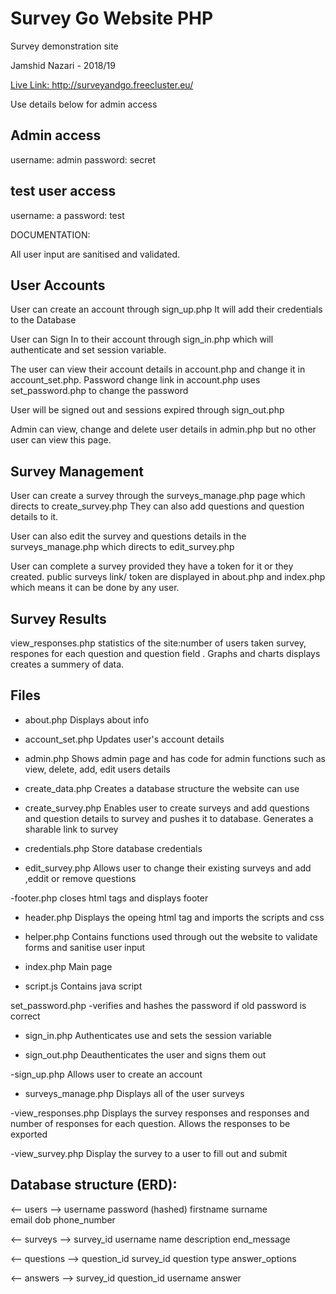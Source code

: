 # Survey Go Website PHP
 Survey demonstration site 
 
Jamshid Nazari - 2018/19

<a href="Surveyandgo.freecluster.eu">Live Link: http://surveyandgo.freecluster.eu/</a>

Use details below for admin access

Admin access
-------------- 
username: admin
password: secret

test user access
--------------
username: a
password: test

DOCUMENTATION:

All user input are sanitised and validated.

User Accounts
--------------
User can create an account through sign_up.php
It will add their credentials to the Database

User can Sign In to their account through sign_in.php
which will authenticate and set session variable.

The user can view their account details in account.php
and change it in account_set.php.
Password change link in account.php uses set_password.php to change the password

User will be signed out and sessions expired through sign_out.php

Admin can view, change and delete user details in admin.php but no other user can view this page.


Survey Management
--------------------
User can create a survey through the surveys_manage.php page which directs to create_survey.php
They can also add questions and question details to it.

User can also edit the survey and questions details in the surveys_manage.php which directs to edit_survey.php

User can complete a survey provided they have a token for it or they created.
public surveys link/ token are displayed in about.php and index.php which means it can be done by any user.


Survey Results
--------------------
view_responses.php statistics of the site:number of users taken survey, respones for each question and question field .
Graphs and charts displays creates a summery of data.


Files
-------------
- about.php
Displays about info

- account_set.php
Updates user's account details

- admin.php
Shows admin page and has code for admin functions such as view, delete, add, edit users details

- create_data.php
Creates a database structure the website can use

- create_survey.php
Enables user to create surveys and add questions and question details to survey and pushes it to database. Generates a sharable link to survey

- credentials.php
Store database credentials 

- edit_survey.php
Allows user to change their existing surveys and add ,eddit or remove questions

-footer.php
closes html tags and displays footer

- header.php
Displays the opeing html tag and imports the scripts and css

- helper.php
Contains functions used through out the website to validate forms and sanitise user input

- index.php
Main page 

- script.js
Contains java script

set_password.php
-verifies and hashes the password if old password is correct

- sign_in.php
Authenticates use and sets the session variable

- sign_out.php
Deauthenticates the user and signs them out

-sign_up.php
Allows user to create an account 

- surveys_manage.php
Displays all of the user surveys

-view_responses.php
Displays the survey responses and responses and number of responses for each question.
Allows the responses to be exported

-view_survey.php
Display the survey to a user to fill out and submit



Database structure (ERD):
---------------------

<-- users -->
username <PK>
password (hashed)
firstname 
surname   
email
dob
phone_number



<-- surveys -->
survey_id <PK>
username <FK>
name
description
end_message


<-- questions -->
question_id <PK>
survey_id <FK>
question 
type 
answer_options 

<-- answers -->
survey_id<FK>
question_id <FK>
username
answer
